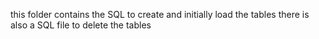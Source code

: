 this folder contains the SQL to create and initially load the tables
there is also a SQL file to delete the tables
